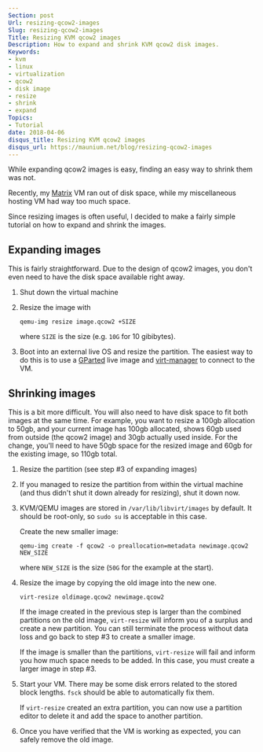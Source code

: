 ```yaml
---
Section: post
Url: resizing-qcow2-images
Slug: resizing-qcow2-images
Title: Resizing KVM qcow2 images
Description: How to expand and shrink KVM qcow2 disk images.
Keywords:
- kvm
- linux
- virtualization
- qcow2
- disk image
- resize
- shrink
- expand
Topics:
- Tutorial
date: 2018-04-06
disqus_title: Resizing KVM qcow2 images
disqus_url: https://maunium.net/blog/resizing-qcow2-images
---
```


While expanding qcow2 images is easy, finding an easy way to shrink them was not.

Recently, my [Matrix](https://matrix.org/) VM ran out of disk space, while my
miscellaneous hosting VM had way too much space.

Since resizing images is often useful, I decided to make a fairly simple tutorial
on how to expand and shrink the images.

## Expanding images
This is fairly straightforward. Due to the design of qcow2 images, you don't
even need to have the disk space available right away.

1. Shut down the virtual machine

2. Resize the image with

       qemu-img resize image.qcow2 +SIZE

   where `SIZE` is the size (e.g. `10G` for 10 gibibytes).

3. Boot into an external live OS and resize the partition. The easiest way to
   do this is to use a [GParted](https://gparted.org/download.php) live image
   and [virt-manager](https://virt-manager.org/) to connect to the VM.

## Shrinking images
This is a bit more difficult. You will also need to have disk space to fit
both images at the same time. For example, you want to resize a 100gb
allocation to 50gb, and your current image has 100gb allocated, shows 60gb used
from outside (the qcow2 image) and 30gb actually used inside. For the change,
you'll need to have 50gb space for the resized image and 60gb for the existing
image, so 110gb total.

1. Resize the partition (see step #3 of expanding images)

2. If you managed to resize the partition from within the virtual machine (and
   thus didn't shut it down already for resizing), shut it down now.

3. KVM/QEMU images are stored in `/var/lib/libvirt/images` by default.
   It should be root-only, so `sudo su` is acceptable in this case.

   Create the new smaller image:
   
       qemu-img create -f qcow2 -o preallocation=metadata newimage.qcow2 NEW_SIZE
   
   where `NEW_SIZE` is the size (`50G` for the example at the start).

4. Resize the image by copying the old image into the new one.
   
       virt-resize oldimage.qcow2 newimage.qcow2
   
   If the image created in the previous step is larger than the combined
   partitions on the old image, `virt-resize` will inform you of a surplus and
   create a new partition. You can still terminate the process without data
   loss and go back to step #3 to create a smaller image.
   
   If the image is smaller than the partitions, `virt-resize` will fail and
   inform you how much space needs to be added. In this case, you must create
   a larger image in step #3.

5. Start your VM. There may be some disk errors related to the stored block
   lengths. `fsck` should be able to automatically fix them.
   
   If `virt-resize` created an extra partition, you can now use a partition
   editor to delete it and add the space to another partition.

6. Once you have verified that the VM is working as expected, you can safely
   remove the old image.
